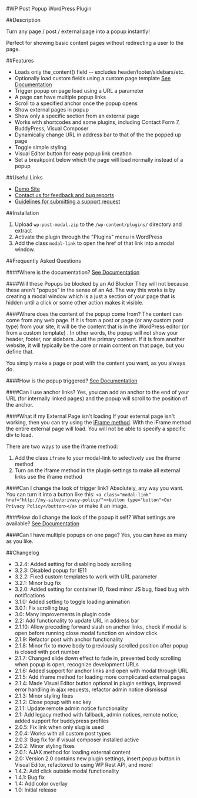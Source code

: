 #WP Post Popup WordPress Plugin

##Description

Turn any page / post / external page into a popup instantly!

Perfect for showing basic content pages without redirecting a user to the page.

##Features

 * Loads only the_content() field -- excludes header/footer/sidebars/etc.
 * Optionally load custom fields using a custom page template [See Documentation](https://allurewebsolutions.com/open-wordpress-post-modal-without-plugin#customize)
 * Trigger popup on page load using a URL a parameter
 * A page can have multiple popup links
 * Scroll to a specified anchor once the popup opens
 * Show external pages in popup
 * Show only a specific section from an external page
 * Works with shortcodes and some plugins, including Contact Form 7, BuddyPress, Visual Composer
 * Dynamically change URL in address bar to that of the the popped up page
 * Toggle simple styling
 * Visual Editor button for easy popup link creation
 * Set a breakpoint below which the page will load normally instead of a popup

##Useful Links

* [Demo Site](https://wp-post-modal.allureprojects.com/)
* [Contact us for feedback and bug reports](https://allurewebsolutions.com/contact) 
* [Guidelines for submitting a support request](https://allurewebsolutions.com/open-wordpress-post-modal-without-plugin#support)


##Installation

1. Upload `wp-post-modal.zip` to the `/wp-content/plugins/` directory and extract
2. Activate the plugin through the "Plugins" menu in WordPress
3. Add the class `modal-link` to open the href of that link into a modal window.

##Frequently Asked Questions

####Where is the documentation?
[See Documentation](http://wp-post-modal.allureprojects.com/documentation)

####Will these Popups be blocked by an Ad Blocker
They will not because these aren't "popups" in the sense of an Ad. The way this works is by creating a modal window which is a just a section of your page that is hidden until a click or some other action makes it visible.

####Where does the content of the popup come from?
The content can come from any web page. If it is from a post or page (or any custom post type) from your site, it will
be the content that is in the WordPress editor (or from a custom template) . In other words, the popup will not show
your header, footer, nor sidebars. Just the primary content. If it is from another website, it will typically be the
core or main content on that page, but you define that.

You simply make a page or post with the content you want, as you always do.

####How is the popup triggered?
[See Documentation](http://wp-post-modal.allureprojects.com/documentation)

####Can I use anchor links?
Yes, you can add an anchor to the end of your URL (for internally linked pages) and the popup will scroll to the
position of the anchor.

####What if my External Page isn't loading
If your external page isn't working, then you can try using the [iFrame method](http://wp-post-modal.allureprojects.com/documentation). With the iFrame method the entire external page will load. You will not be able to specify a specific div to load.

There are two ways to use the iframe method:

1. Add the class `iframe` to your modal-link to selectively use the iframe method
1. Turn on the iframe method in the plugin settings to make all external links use the iframe method

####Can I change the look of trigger link?
Absolutely, any way you want. You can turn it into a button like this: `<a class="modal-link" href="http://my-site/privacy-policy/"><button type="button">Our Privacy Policy</button></a>` or make it an image.

####How do I change the look of the popup it self? What settings are available?
[See Documentation](http://wp-post-modal.allureprojects.com/documentation)

####Can I have multiple popups on one page?
Yes, you can have as many as you like.

##Changelog

* 3.2.4: Added setting for disabling body scrolling
* 3.2.3: Disabled popup for IE11
* 3.2.2: Fixed custom templates to work with URL parameter
* 3.2.1: Minor bug fix 
* 3.2.0: Added setting for container ID, fixed minor JS bug, fixed bug with notifications
* 3.1.0: Added setting to toggle loading animation
* 3.0.1: Fix scrolling bug
* 3.0: Many improvements in plugin code
* 2.2: Add functionality to update URL in address bar
* 2.1.10: Allow preceding forward slash on anchor links, check if modal is open before running close modal function on window click
* 2.1.9: Refactor post with anchor functionality
* 2.1.8: Minor fix to move body to previously scrolled position after popup is closed
with port number
* 2.1.7: Changed slide down effect to fade in, prevented body scrolling when popup is open, recognize development URLs
* 2.1.6: Added support for anchor links and open with modal through URL
* 2.1.5: Add iframe method for loading more complicated external pages
* 2.1.4: Made Visual Editor button optional in plugin settings, improved error handling in ajax requests, refactor admin notice dismissal
* 2.1.3: Minor styling fixes
* 2.1.2: Close popup with esc key
* 2.1.1: Update remote admin notice functionality
* 2.1: Add legacy method with fallback, admin notices, remote notice, added support for buddypress profiles
* 2.0.5: Fix link when only slug is used
* 2.0.4: Works with all custom post types
* 2.0.3: Bug fix for if visual composer installed active
* 2.0.2: Minor styling fixes
* 2.0.1: AJAX method for loading external content
* 2.0: Version 2.0 contains new plugin settings, insert popup button in Visual Editor, refactored to using WP Rest API, and more!
* 1.4.2: Add click outside modal functionality
* 1.4.1: Bug fix
* 1.4: Add color overlay
* 1.0: Initial release
